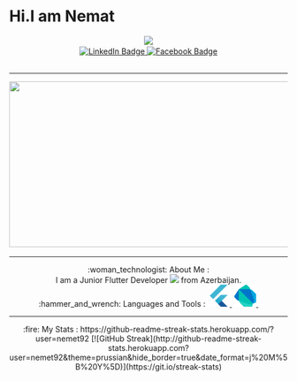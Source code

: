 
<h1>
Hi.I am Nemat
</h1>
<div id="header" align="center">
  <img src="https://media.giphy.com/media/B6wdZEDP2TXRkA83o5/giphy.gif" width="10<div id="badges">
 <div id="badges">
  <a href="https://www.linkedin.com/in/nem%C9%99t-pa%C5%9Fayev-9880091b0/">
    <img src="https://img.shields.io/badge/LinkedIn-blue?style=for-the-badge&logo=linkedin&logoColor=white" alt="LinkedIn Badge"/>
  </a>
 
  <a href="https://www.facebook.com/nemet.pasayev92">
    <img src="https://img.shields.io/badge/Facebook-blue?style=for-the-badge&logo=facebook&logoColor=white" alt="Facebook Badge"/>
  </a>
</div>
                                                                                                                            
  <div id ="badges"> <img src="https://komarev.com/ghpvc/?username=your-github-nemet92&style=flat-square&color=blue" alt=""   />                                                                                                                       

<hr class="dashed">

<div align="center">
  <img src="https://media.giphy.com/media/TLaDluUpSbCKsSskMm/giphy.gif" width="600" height="300"/>
</div>
 <hr class="dashed">
 <div> :woman_technologist: About Me :<br>
I am a Junior Flutter Developer <img src="https://media.giphy.com/media/WUlplcMpOCEmTGBtBW/giphy.gif" width="50"> from Azerbaijan.<div/>
                                                                                                               

<div align="begin">
:hammer_and_wrench: Languages and Tools :
<a href="https://www.flutter.dev"><img src="https://github.com/devicons/devicon/blob/master/icons/flutter/flutter-original.svg" title="Flutter" alt="Flutter" width="40" height="40"/>&nbsp;</a>
<a href="https://www.dart.dev">
  <img src="https://github.com/devicons/devicon/blob/master/icons/dart/dart-original.svg" title="Dart" alt="Dart" width="40" height="40"/>&nbsp;
                                                                                                                                        </a>
</div>
<hr class="dashed">
:fire: My Stats :
                  https://github-readme-streak-stats.herokuapp.com/?user=nemet92 
[![GitHub Streak](http://github-readme-streak-stats.herokuapp.com?user=nemet92&theme=prussian&hide_border=true&date_format=j%20M%5B%20Y%5D)](https://git.io/streak-stats)
